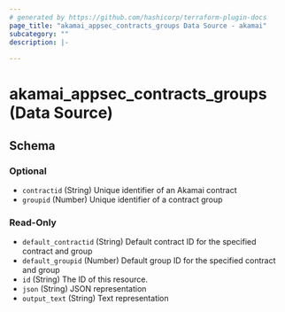 ```yaml
---
# generated by https://github.com/hashicorp/terraform-plugin-docs
page_title: "akamai_appsec_contracts_groups Data Source - akamai"
subcategory: ""
description: |-
  
---
```


# akamai_appsec_contracts_groups (Data Source)





<!-- schema generated by tfplugindocs -->
## Schema

### Optional

- `contractid` (String) Unique identifier of an Akamai contract
- `groupid` (Number) Unique identifier of a contract group

### Read-Only

- `default_contractid` (String) Default contract ID for the specified contract and group
- `default_groupid` (Number) Default group ID for the specified contract and group
- `id` (String) The ID of this resource.
- `json` (String) JSON representation
- `output_text` (String) Text representation
